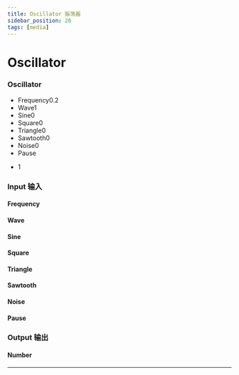 ```yaml
---
title: Oscillator 振荡器
sidebar_position: 20
tags: [media]
---
```


# Oscillator



<div className="patch-container">
    <div className="patch processor">
        <h3>Oscillator</h3>
        <ul className="inputs">
            <li>Frequency<span>0.2</span></li>
            <li>Wave<span>1</span></li>
            <li>Sine<span>0</span></li>
            <li>Square<span>0</span></li>
            <li>Triangle<span>0</span></li>
            <li>Sawtooth<span>0</span></li>
            <li>Noise<span>0</span></li>
            <li>Pause<span className="checkbox-off"></span></li>
        </ul>
        <ul className="outputs">
            <li><span>1</span></li>
        </ul>
    </div>
</div>

<div className="port-descriptions">
<div className="inputs">

### Input 输入

#### Frequency 

#### Wave

#### Sine

#### Square

#### Triangle

#### Sawtooth

#### Noise

#### Pause


</div>
<div className="outputs">

### Output 输出

#### Number


</div>
</div>


------
